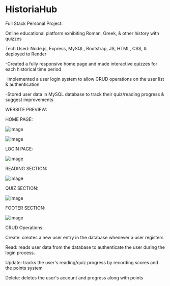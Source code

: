 # HistoriaHub

Full Stack Personal Project: 

Online educational platform exhibiting Roman, Greek, &amp; other history with quizzes

Tech Used: Node.js, Express, MySQL, Bootstrap, JS, HTML, CSS, & deployed to Render

-Created a fully responsive home page and made interactive quizzes for each historical time period

-Implemented a user login system to allow CRUD operations on the user list & authentication

-Stored user data in MySQL database to track their quiz/reading progress & suggest improvements

WEBSITE PREVIEW:

HOME PAGE:

![image](https://github.com/ylu8888/HistoriaHub/assets/123523291/27177c9e-218b-4afe-8bc4-cc44e1581565)

![image](https://github.com/ylu8888/HistoriaHub/assets/123523291/bd46a5af-602c-4642-980a-dadba548d3bf)

LOGIN PAGE:

![image](https://github.com/ylu8888/HistoriaHub/assets/123523291/86052f5e-1bb7-485b-9e70-ceb82d9c3365)

READING SECTION:

![image](https://github.com/ylu8888/HistoriaHub/assets/123523291/29a5ab2a-85ab-489a-a38c-73fa3eeed509)

QUIZ SECTION:

![image](https://github.com/ylu8888/HistoriaHub/assets/123523291/a55668d8-23ee-42b9-8f1b-7cdc30e5e2a3)

FOOTER SECTION:

![image](https://github.com/ylu8888/HistoriaHub/assets/123523291/825775e7-4001-45ed-b6ac-40f99e65742d)


CRUD Operations:

Create: creates a new user entry in the database whenever a user registers

Read: reads user data from the database to authenticate the user during the login process.

Update: tracks the user's reading/quiz progress by recording scores and the points system

Delete:  deletes the user's account and progress along with points

